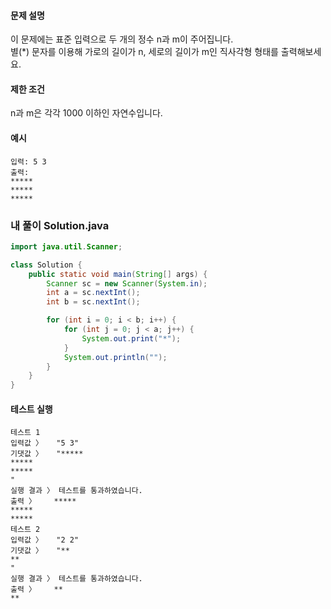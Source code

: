 #### 문제 설명
이 문제에는 표준 입력으로 두 개의 정수 n과 m이 주어집니다. <br>
별(*) 문자를 이용해 가로의 길이가 n, 세로의 길이가 m인 직사각형 형태를 출력해보세요.

#### 제한 조건
n과 m은 각각 1000 이하인 자연수입니다.

#### 예시
```
입력: 5 3
출력:
*****
*****
*****
```

### 내 풀이 Solution.java
```java
import java.util.Scanner;

class Solution {
    public static void main(String[] args) {
        Scanner sc = new Scanner(System.in);
        int a = sc.nextInt();
        int b = sc.nextInt();

        for (int i = 0; i < b; i++) {
			for (int j = 0; j < a; j++) {
				System.out.print("*");
			}
			System.out.println("");
		}
    }
}
```



#### 테스트 실행
```
테스트 1
입력값 〉	"5 3"
기댓값 〉	"*****
*****
*****
"
실행 결과 〉	테스트를 통과하였습니다.
출력 〉	*****
*****
*****
테스트 2
입력값 〉	"2 2"
기댓값 〉	"**
**
"
실행 결과 〉	테스트를 통과하였습니다.
출력 〉	**
**

```

